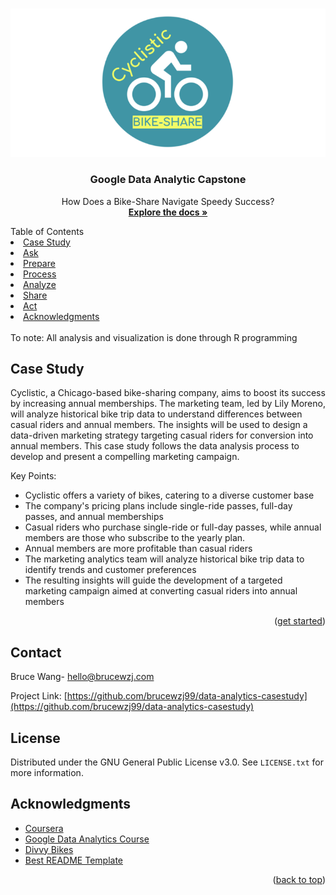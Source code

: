 
<a name="readme-top"></a>

<!-- PROJECT LOGO -->
<br />
<div align="center">
 <img src="Images/banner.png">
  <h3 align="center">Google Data Analytic Capstone</h3>
  <p align="center">
    How Does a Bike-Share Navigate Speedy Success?
    <br />
    <a href="CaseStudy.pdf"><strong>Explore the docs »</strong></a>
    <br />
  </p>
</div>

<!-- TABLE OF CONTENTS -->
<summary>Table of Contents</summary>
    <li><a href="#CaseStudy.pdf">Case Study</a></li>
    <li><a href="https://github.com/brucewzj99/data-analytics-casestudy/tree/main/Ask">Ask</a></li>
    <li><a href="https://github.com/brucewzj99/data-analytics-casestudy/tree/main/prepare">Prepare</a></li>
    <li><a href="https://github.com/brucewzj99/data-analytics-casestudy/tree/main/process">Process</a></li>
    <li><a href="https://github.com/brucewzj99/data-analytics-casestudy/tree/main/analyze">Analyze</a></li>
    <li><a href="https://github.com/brucewzj99/data-analytics-casestudy/tree/main/share">Share</a></li>
    <li><a href="https://github.com/brucewzj99/data-analytics-casestudy/tree/main/act">Act</a></li>
    <li><a href="#acknowledgments">Acknowledgments</a></li>
<br />
To note: All analysis and visualization is done through R programming

<!-- CASE STUDY -->
## Case Study

Cyclistic, a Chicago-based bike-sharing company, aims to boost its success by increasing annual memberships. The marketing team, led by Lily Moreno, will analyze historical bike trip data to understand differences between casual riders and annual members. The insights will be used to design a data-driven marketing strategy targeting casual riders for conversion into annual members. This case study follows the data analysis process to develop and present a compelling marketing campaign.

Key Points:

- Cyclistic offers a variety of bikes, catering to a diverse customer base
- The company's pricing plans include single-ride passes, full-day passes, and annual memberships
- Casual riders who purchase single-ride or full-day passes, while annual members are those who subscribe to the yearly plan. 
- Annual members are more profitable than casual riders
- The marketing analytics team will analyze historical bike trip data to identify trends and customer preferences
- The resulting insights will guide the development of a targeted marketing campaign aimed at converting casual riders into annual members

<p align="right">(<a href="https://github.com/brucewzj99/data-analytics-casestudy/tree/main/Ask">get started</a>)</p>

<!-- CONTACT -->
## Contact

Bruce Wang- hello@brucewzj.com

Project Link: [https://github.com/brucewzj99/data-analytics-casestudy](https://github.com/brucewzj99/data-analytics-casestudy)

<!-- LICENSE -->
## License

Distributed under the GNU General Public License v3.0. See `LICENSE.txt` for more information.

<!-- ACKNOWLEDGMENTS -->
## Acknowledgments

* [Coursera](https://www.coursera.org/)
* [Google Data Analytics Course](https://grow.google/certificates/data-analytics/#?modal_active=none)
* [Divvy Bikes](https://divvybikes.com/)
* [Best README Template](https://github.com/othneildrew/Best-README-Template)

<p align="right">(<a href="#readme-top">back to top</a>)</p>


